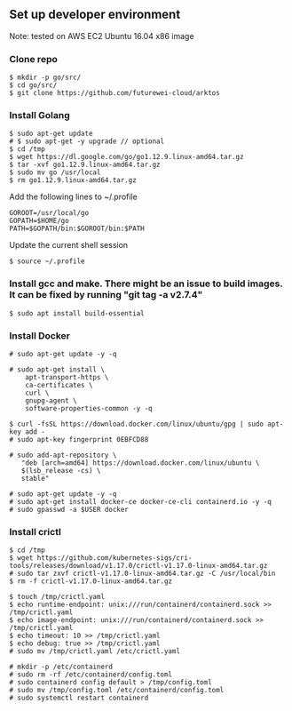 ## Set up developer environment

Note: tested on AWS EC2 Ubuntu 16.04 x86 image 

### Clone repo
```
$ mkdir -p go/src/
$ cd go/src/
$ git clone https://github.com/futurewei-cloud/arktos
```

### Install Golang
```
$ sudo apt-get update
# $ sudo apt-get -y upgrade // optional
$ cd /tmp
$ wget https://dl.google.com/go/go1.12.9.linux-amd64.tar.gz
$ tar -xvf go1.12.9.linux-amd64.tar.gz
$ sudo mv go /usr/local
$ rm go1.12.9.linux-amd64.tar.gz
```
Add the following lines to ~/.profile
```
GOROOT=/usr/local/go
GOPATH=$HOME/go
PATH=$GOPATH/bin:$GOROOT/bin:$PATH
```
Update the current shell session
```
$ source ~/.profile
```

### Install gcc and make. There might be an issue to build images. It can be fixed by running "git tag -a v2.7.4"
```
$ sudo apt install build-essential
```

### Install Docker
```
# sudo apt-get update -y -q

# sudo apt-get install \
    apt-transport-https \
    ca-certificates \
    curl \
    gnupg-agent \
    software-properties-common -y -q

$ curl -fsSL https://download.docker.com/linux/ubuntu/gpg | sudo apt-key add -
# sudo apt-key fingerprint 0EBFCD88

# sudo add-apt-repository \
   "deb [arch=amd64] https://download.docker.com/linux/ubuntu \
   $(lsb_release -cs) \
   stable"

# sudo apt-get update -y -q
# sudo apt-get install docker-ce docker-ce-cli containerd.io -y -q
# sudo gpasswd -a $USER docker
```

### Install crictl
```
$ cd /tmp
$ wget https://github.com/kubernetes-sigs/cri-tools/releases/download/v1.17.0/crictl-v1.17.0-linux-amd64.tar.gz
# sudo tar zxvf crictl-v1.17.0-linux-amd64.tar.gz -C /usr/local/bin
$ rm -f crictl-v1.17.0-linux-amd64.tar.gz

$ touch /tmp/crictl.yaml
$ echo runtime-endpoint: unix:///run/containerd/containerd.sock >> /tmp/crictl.yaml
$ echo image-endpoint: unix:///run/containerd/containerd.sock >> /tmp/crictl.yaml
$ echo timeout: 10 >> /tmp/crictl.yaml
$ echo debug: true >> /tmp/crictl.yaml
# sudo mv /tmp/crictl.yaml /etc/crictl.yaml

# mkdir -p /etc/containerd
# sudo rm -rf /etc/containerd/config.toml
# sudo containerd config default > /tmp/config.toml
# sudo mv /tmp/config.toml /etc/containerd/config.toml
# sudo systemctl restart containerd
```
